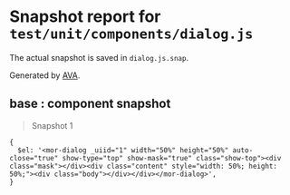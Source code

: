 # Snapshot report for `test/unit/components/dialog.js`

The actual snapshot is saved in `dialog.js.snap`.

Generated by [AVA](https://ava.li).

## base : component snapshot

> Snapshot 1

    {
      $el: '<mor-dialog _uiid="1" width="50%" height="50%" auto-close="true" show-type="top" show-mask="true" class="show-top"><div class="mask"></div><div class="content" style="width: 50%; height: 50%;"><div class="body"></div></div></mor-dialog>',
    }
